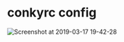 # conkyrc config


![Screenshot at 2019-03-17 19-42-28](https://user-images.githubusercontent.com/43719011/54488548-afc74800-48ee-11e9-83c9-17fbf7665fbc.png)
